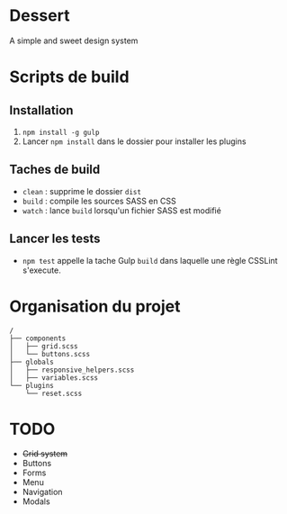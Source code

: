 Dessert
=======

A simple and sweet design system

# Scripts de build

## Installation
1. `npm install -g gulp`
2. Lancer `npm install` dans le dossier pour installer les plugins

## Taches de build
* `clean` : supprime le dossier `dist`
* `build` : compile les sources SASS en CSS
* `watch` : lance `build` lorsqu'un fichier SASS est modifié

## Lancer les tests
* `npm test` appelle la tache Gulp `build` dans laquelle une règle CSSLint s'execute.

# Organisation du projet
```
/
├── components
│   ├── grid.scss
│   └── buttons.scss
├── globals
│   ├── responsive_helpers.scss
│   ├── variables.scss
└── plugins
    └── reset.scss
```

# TODO
* ~~Grid system~~
* Buttons
* Forms
* Menu
* Navigation
* Modals
